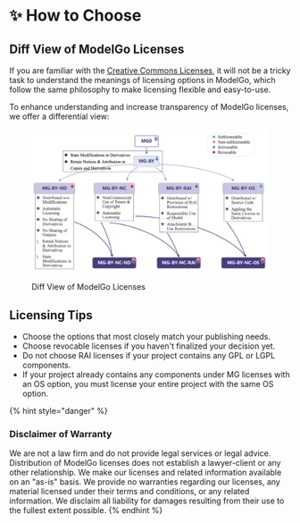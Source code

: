 # ✨ How to Choose

## Diff View of ModelGo Licenses

If you are familiar with the [Creative Commons Licenses](https://creativecommons.org/share-your-work/cclicenses/), it will not be a tricky task to understand the meanings of licensing options in ModelGo, which follow the same philosophy to make licensing flexible and easy-to-use.

To enhance understanding and increase transparency of ModelGo licenses, we offer a differential view:

<figure><img src="../.gitbook/assets/diffview.png" alt=""><figcaption><p>Diff View of ModelGo Licenses</p></figcaption></figure>

## Licensing Tips

* Choose the options that most closely match your publishing needs.
* Choose revocable licenses if you haven't finalized your decision yet.
* Do not choose RAI licenses if your project contains any GPL or LGPL components.
* If your project already contains any components under MG licenses with an OS option, you must license your entire project with the same OS option.



{% hint style="danger" %}
### &#x20;Disclaimer of Warranty

We are not a law firm and do not provide legal services or legal advice. Distribution of ModelGo licenses does not establish a lawyer-client or any other relationship. We make our licenses and related information available on an "as-is" basis. We provide no warranties regarding our licenses, any material licensed under their terms and conditions, or any related information. We disclaim all liability for damages resulting from their use to the fullest extent possible.
{% endhint %}
